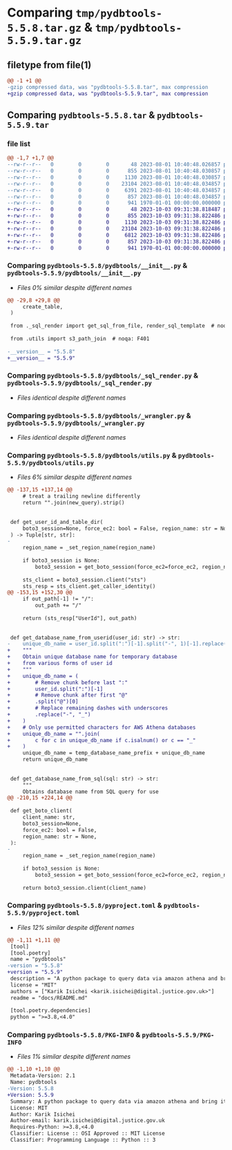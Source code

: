 # Comparing `tmp/pydbtools-5.5.8.tar.gz` & `tmp/pydbtools-5.5.9.tar.gz`

## filetype from file(1)

```diff
@@ -1 +1 @@
-gzip compressed data, was "pydbtools-5.5.8.tar", max compression
+gzip compressed data, was "pydbtools-5.5.9.tar", max compression
```

## Comparing `pydbtools-5.5.8.tar` & `pydbtools-5.5.9.tar`

### file list

```diff
@@ -1,7 +1,7 @@
--rw-r--r--   0        0        0       48 2023-08-01 10:40:48.026857 pydbtools-5.5.8/docs/README.md
--rw-r--r--   0        0        0      855 2023-08-01 10:40:48.030857 pydbtools-5.5.8/pydbtools/__init__.py
--rw-r--r--   0        0        0     1130 2023-08-01 10:40:48.030857 pydbtools-5.5.8/pydbtools/_sql_render.py
--rw-r--r--   0        0        0    23104 2023-08-01 10:40:48.034857 pydbtools-5.5.8/pydbtools/_wrangler.py
--rw-r--r--   0        0        0     6391 2023-08-01 10:40:48.034857 pydbtools-5.5.8/pydbtools/utils.py
--rw-r--r--   0        0        0      857 2023-08-01 10:40:48.034857 pydbtools-5.5.8/pyproject.toml
--rw-r--r--   0        0        0      941 1970-01-01 00:00:00.000000 pydbtools-5.5.8/PKG-INFO
+-rw-r--r--   0        0        0       48 2023-10-03 09:31:38.818487 pydbtools-5.5.9/docs/README.md
+-rw-r--r--   0        0        0      855 2023-10-03 09:31:38.822486 pydbtools-5.5.9/pydbtools/__init__.py
+-rw-r--r--   0        0        0     1130 2023-10-03 09:31:38.822486 pydbtools-5.5.9/pydbtools/_sql_render.py
+-rw-r--r--   0        0        0    23104 2023-10-03 09:31:38.822486 pydbtools-5.5.9/pydbtools/_wrangler.py
+-rw-r--r--   0        0        0     6812 2023-10-03 09:31:38.822486 pydbtools-5.5.9/pydbtools/utils.py
+-rw-r--r--   0        0        0      857 2023-10-03 09:31:38.822486 pydbtools-5.5.9/pyproject.toml
+-rw-r--r--   0        0        0      941 1970-01-01 00:00:00.000000 pydbtools-5.5.9/PKG-INFO
```

### Comparing `pydbtools-5.5.8/pydbtools/__init__.py` & `pydbtools-5.5.9/pydbtools/__init__.py`

 * *Files 0% similar despite different names*

```diff
@@ -29,8 +29,8 @@
     create_table,
 )
 
 from ._sql_render import get_sql_from_file, render_sql_template  # noqa: F401
 
 from .utils import s3_path_join  # noqa: F401
 
-__version__ = "5.5.8"
+__version__ = "5.5.9"
```

### Comparing `pydbtools-5.5.8/pydbtools/_sql_render.py` & `pydbtools-5.5.9/pydbtools/_sql_render.py`

 * *Files identical despite different names*

### Comparing `pydbtools-5.5.8/pydbtools/_wrangler.py` & `pydbtools-5.5.9/pydbtools/_wrangler.py`

 * *Files identical despite different names*

### Comparing `pydbtools-5.5.8/pydbtools/utils.py` & `pydbtools-5.5.9/pydbtools/utils.py`

 * *Files 6% similar despite different names*

```diff
@@ -137,15 +137,14 @@
     # treat a trailing newline differently
     return "".join(new_query).strip()
 
 
 def get_user_id_and_table_dir(
     boto3_session=None, force_ec2: bool = False, region_name: str = None
 ) -> Tuple[str, str]:
-
     region_name = _set_region_name(region_name)
 
     if boto3_session is None:
         boto3_session = get_boto_session(force_ec2=force_ec2, region_name=region_name)
 
     sts_client = boto3_session.client("sts")
     sts_resp = sts_client.get_caller_identity()
@@ -153,15 +152,30 @@
     if out_path[-1] != "/":
         out_path += "/"
 
     return (sts_resp["UserId"], out_path)
 
 
 def get_database_name_from_userid(user_id: str) -> str:
-    unique_db_name = user_id.split(":")[-1].split("-", 1)[-1].replace("-", "_")
+    """
+    Obtain unique database name for temporary database
+    from various forms of user id
+    """
+    unique_db_name = (
+        # Remove chunk before last ":"
+        user_id.split(":")[-1]
+        # Remove chunk after first "@"
+        .split("@")[0]
+        # Replace remaining dashes with underscores
+        .replace("-", "_")
+    )
+    # Only use permitted characters for AWS Athena databases
+    unique_db_name = "".join(
+        c for c in unique_db_name if c.isalnum() or c == "_"
+    )
     unique_db_name = temp_database_name_prefix + unique_db_name
     return unique_db_name
 
 
 def get_database_name_from_sql(sql: str) -> str:
     """
     Obtains database name from SQL query for use
@@ -210,15 +224,14 @@
 
 def get_boto_client(
     client_name: str,
     boto3_session=None,
     force_ec2: bool = False,
     region_name: str = None,
 ):
-
     region_name = _set_region_name(region_name)
 
     if boto3_session is None:
         boto3_session = get_boto_session(force_ec2=force_ec2, region_name=region_name)
 
     return boto3_session.client(client_name)
```

### Comparing `pydbtools-5.5.8/pyproject.toml` & `pydbtools-5.5.9/pyproject.toml`

 * *Files 12% similar despite different names*

```diff
@@ -1,11 +1,11 @@
 [tool]
 [tool.poetry]
 name = "pydbtools"
-version = "5.5.8"
+version = "5.5.9"
 description = "A python package to query data via amazon athena and bring it into a pandas df using aws-wrangler."
 license = "MIT"
 authors = ["Karik Isichei <karik.isichei@digital.justice.gov.uk>"]
 readme = "docs/README.md"
 
 [tool.poetry.dependencies]
 python = ">=3.8,<4.0"
```

### Comparing `pydbtools-5.5.8/PKG-INFO` & `pydbtools-5.5.9/PKG-INFO`

 * *Files 1% similar despite different names*

```diff
@@ -1,10 +1,10 @@
 Metadata-Version: 2.1
 Name: pydbtools
-Version: 5.5.8
+Version: 5.5.9
 Summary: A python package to query data via amazon athena and bring it into a pandas df using aws-wrangler.
 License: MIT
 Author: Karik Isichei
 Author-email: karik.isichei@digital.justice.gov.uk
 Requires-Python: >=3.8,<4.0
 Classifier: License :: OSI Approved :: MIT License
 Classifier: Programming Language :: Python :: 3
```

